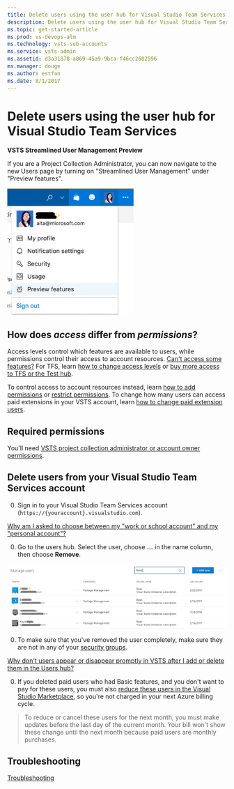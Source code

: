 ```yaml
---
title: Delete users using the user hub for Visual Studio Team Services
description: Delete users using the user hub for Visual Studio Team Services
ms.topic: get-started-article
ms.prod: vs-devops-alm
ms.technology: vsts-sub-accounts
ms.service: vsts-admin
ms.assetid: d3a31878-a869-45a9-9bca-f46cc2682596
ms.manager: douge
ms.author: estfan
ms.date: 8/1/2017
---
```


#	Delete users using the user hub for Visual Studio Team Services

**VSTS Streamlined User Management Preview**

If you are a Project Collection Administrator, you can now navigate to the new Users page by turning on "Streamlined User Management" under "Preview features".
 
![Choose Preview features from your user menu in the upper right corner](_img/user-hub/preview-features.png)


## How does *access* differ from *permissions*?

Access levels control which features are available to users, while permissions control their access to account resources. 
[Can't access some features?](#feature-access) 
For TFS, learn [how to change access levels](../security/change-access-levels.md) 
or [buy more access to TFS or the Test hub](../billing/buy-access-tfs-test-hub.md). 

To control access to account resources instead, learn [how to add permissions](add-users.md) or 
[restrict permissions](restrict-access-tfs.md).  To change how many users can access paid extensions in your 
VSTS account, 
learn [how to change paid extension users](../billing/change-number-paid-extension-users.md).


## Required permissions

You'll need [VSTS project collection administrator or account owner permissions](#find-owner). 


##  Delete users from your Visual Studio Team Services account

0. Sign in to your Visual Studio Team Services account (```https://{youraccount}.visualstudio.com```).

 [Why am I asked to choose between my "work or school account" and my "personal account"?](#ChooseOrgAcctMSAcct)

0. Go to the users hub. Select the user, choose **...** in the name column, then choose **Remove**.

 ![Account level table of users with key information per user](_img/user-hub/acct-level-users.jpg)

0. To make sure that you've removed the user completely, make sure they are not in any of your [security groups](add-users.md). 

 [Why don't users appear or disappear promptly in VSTS after I add or delete them in the Users hub?](#users-delay)

0. If you deleted paid users who had Basic features, and you don't want to pay for these users, you must also 
[reduce these users in the Visual Studio Marketplace](../billing/buy-basic-access-add-users.md), 
so you're not charged in your next Azure billing cycle.

 > To reduce or cancel these users for the next month, you must make updates before the last day of the current month. 
 > Your bill won't show these change until the next month because paid users are monthly purchases. 


## Troubleshooting

[Troubleshooting](faq-add-delete-users.md)

